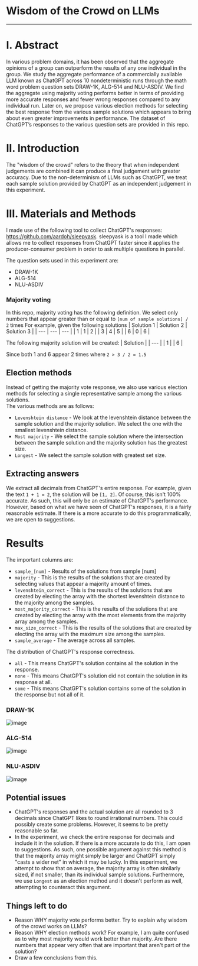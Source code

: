 # **Wisdom of the Crowd on LLMs**

***

# **I. Abstract**
In various problem domains, it has been observed that the aggregate opinions of a group can outperform the results of any one individual in the group. We study the aggregate performance of a commercially available LLM known as ChatGPT across 10 nondeterministic runs through the math word problem question sets DRAW-1K, ALG-514 and NLU-ASDIV. We find the aggregate using majority voting performs better in terms of providing more accurate responses and fewer wrong responses compared to any individual run. Later on, we propose various election methods for selecting the best response from the various sample solutions which appears to bring about even greater improvements in performance. The dataset of ChatGPT’s responses to the various question sets are provided in this repo.

# **II. Introduction**
The "wisdom of the crowd" refers to the theory that when independent judgements are combined it can produce a final judgement with greater accuracy. Due to the non-determinism of LLMs such as ChatGPT, we treat each sample solution provided by ChatGPT as an independent judgement in this experiment.  

# **III. Materials and Methods**
I made use of the following tool to collect ChatGPT's responses: https://github.com/aardoh/sleepyask. sleepyask is a tool I made which allows me to collect responses from ChatGPT faster since it applies the producer-consumer problem in order to ask multiple questions in parallel.  
  
The question sets used in this experiment are:
- DRAW-1K
- ALG-514
- NLU-ASDIV
  
### **Majority voting**
In this repo, majority voting has the following definition. We select only numbers that appear greater than or equal to `[num of sample solutions] / 2` times
For example, given the following solutions
| Solution 1 | Solution 2 | Solution 3 |
| --- | --- | --- |
| 1 | 1 | 2 |
| 3 | 4 | 5 |
| 6 | 0 | 6 |

The following majority solution will be created:
| Solution |
| --- |
| 1 | 
| 6 |

Since both 1 and 6 appear 2 times where `2 > 3 / 2 = 1.5`

## **Election methods**
Instead of getting the majority vote response, we also use various election methods for selecting a single representative sample among the various solutions.  
The various methods are as follows:  
- `Levenshtein distance` - We look at the levenshtein distance between the sample solution and the majority solution. We select the one with the smallest levenshtein distance.   
- `Most majority` - We select the sample solution where the intersection between the sample solution and the majority solution has the greatest size.  
- `Longest` - We select the sample solution with greatest set size.  

## **Extracting answers**
We extract all decimals from ChatGPT's entire response. For example, given the text `1 + 1 = 2`, the solution will be `[1, 2]`. Of course, this isn't 100% accurate. As such, this will only be an estimate of ChatGPT's performance. However, based on what we have seen of ChatGPT's responses, it is a fairly reasonable estimate. If there is a more accurate to do this programmatically, we are open to suggestions.  

# **Results**
The important columns are:  
- `sample_[num]` - Results of the solutions from sample [num]
- `majority` - This is the results of the solutions that are created by selecting values that appear a majority amount of times.  
- `levenshtein_correct` - This is the results of the solutions that are created by electing the array with the shortest levenshtein distance to the majority among the samples.  
- `most_majority_correct` - This is the results of the solutions that are created by electing the array with the most elements from the majority array among the samples.
- `max_size_correct` - This is the results of the solutions that are created by electing the array with the maximum size among the samples.
- `sample_average` - The average across all samples.


The distribution of ChatGPT's response correctness.  
- `all` - This means ChatGPT's solution contains all the solution in the response.  
- `none` - This means ChatGPT's solution did not contain the solution in its response at all.  
- `some` - This means ChatGPT's solution contains some of the solution in the response but not all of it.  
### **DRAW-1K**
![image](https://github.com/hwelsters/wisdom-of-crowd-llm/assets/84760072/43d37423-7921-47a0-bf48-8d5e33b70719)
  
### **ALG-514**
![image](https://github.com/hwelsters/wisdom-of-crowd-llm/assets/84760072/72c67145-4c6a-4592-8901-49b5fc90bc98)
  
### **NLU-ASDIV**
![image](https://github.com/hwelsters/wisdom-of-crowd-llm/assets/84760072/b0e10d00-4eab-4396-a61d-7e2d1b5d8439)

## **Potential issues**
- ChatGPT's responses and the actual solution are all rounded to 3 decimals since ChatGPT likes to round irrational numbers. This could possibly create some problems. However, it seems to be pretty reasonable so far.  
- In the experiment, we check the entire response for decimals and include it in the solution. If there is a more accurate to do this, I am open to suggestions. As such, one possible argument against this method is that the majority array might simply be larger and ChatGPT simply "casts a wider net" in which it may be lucky. In this experiment, we attempt to show that on average, the majority array is often similarly sized, if not smaller, than its individual sample solutions. Furthermore, we use `Longest` as an election method and it doesn't perform as well, attempting to counteract this argument.

## **Things left to do**
- Reason WHY majority vote performs better. Try to explain why wisdom of the crowd works on LLMs?  
- Reason WHY election methods work? For example, I am quite confused as to why most majority would work better than majority. Are there numbers that appear very often that are important that aren't part of the solution?  
- Draw a few conclusions from this.


